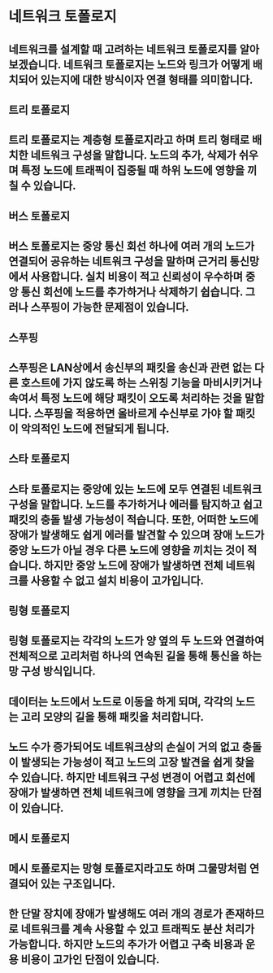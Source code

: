 # 네트워크 토폴로지
## 네트워크를 설계할 때 고려하는 네트워크 토폴로지를 알아보겠습니다. 네트워크 토폴로지는 노드와 링크가 어떻게 배치되어 있는지에 대한 방식이자 연결 형태를 의미합니다.

## 트리 토폴로지
## 트리 토폴로지는 계층형 토폴로지라고 하며 트리 형태로 배치한 네트워크 구성을 말합니다. 노드의 추가, 삭제가 쉬우며 특정 노드에 트래픽이 집중될 때 하위 노드에 영향을 끼칠 수 있습니다.

## 버스 토폴로지
## 버스 토폴로지는 중앙 통신 회선 하나에 여러 개의 노드가 연결되어 공유하는 네트워크 구성을 말하며 근거리 통신망에서 사용합니다. 실치 비용이 적고 신뢰성이 우수하며 중앙 통신 회선에 노드를 추가하거나 삭제하기 쉽습니다. 그러나 스푸핑이 가능한 문제점이 있습니다.

## 스푸핑
## 스푸핑은 LAN상에서 송신부의 패킷을 송신과 관련 없는 다른 호스트에 가지 않도록 하는 스위칭 기능을 마비시키거나 속여서 특정 노드에 해당 패킷이 오도록 처리하는 것을 말합니다. 스푸핑을 적용하면 올바르게 수신부로 가야 할 패킷이 악의적인 노드에 전달되게 됩니다.

## 스타 토폴로지
## 스타 토폴로지는 중앙에 있는 노드에 모두 연결된 네트워크 구성을 말합니다. 노드를 추가하거나 에러를 탐지하고 쉽고 패킷의 충돌 발생 가능성이 적습니다. 또한, 어떠한 노드에 장애가 발생해도 쉽게 에러를 발견할 수 있으며 장애 노드가 중앙 노드가 아닐 경우 다른 노드에 영향을 끼치는 것이 적습니다. 하지만 중앙 노드에 장애가 발생하면 전체 네트워크를 사용할 수 없고 설치 비용이 고가입니다.

## 링형 토폴로지
## 링형 토폴로지는 각각의 노드가 양 옆의 두 노드와 연결하여 전체적으로 고리처럼 하나의 연속된 길을 통해 통신을 하는 망 구성 방식입니다.
## 데이터는 노드에서 노드로 이동을 하게 되며, 각각의 노드는 고리 모양의 길을 통해 패킷을 처리합니다.
## 노드 수가 증가되어도 네트워크상의 손실이 거의 없고 충돌이 발생되는 가능성이 적고 노드의 고장 발견을 쉽게 찾을 수 있습니다. 하지만 네트워크 구성 변경이 어렵고 회선에 장애가 발생하면 전체 네트워크에 영향을 크게 끼치는 단점이 있습니다.

## 메시 토폴로지
## 메시 토폴로지는 망형 토폴로지라고도 하며 그물망처럼 연결되어 있는 구조입니다.
## 한 단말 장치에 장애가 발생해도 여러 개의 경로가 존재하므로 네트워크를 계속 사용할 수 있고 트래픽도 분산 처리가 가능합니다. 하지만 노드의 추가가 어렵고 구축 비용과 운용 비용이 고가인 단점이 있습니다.